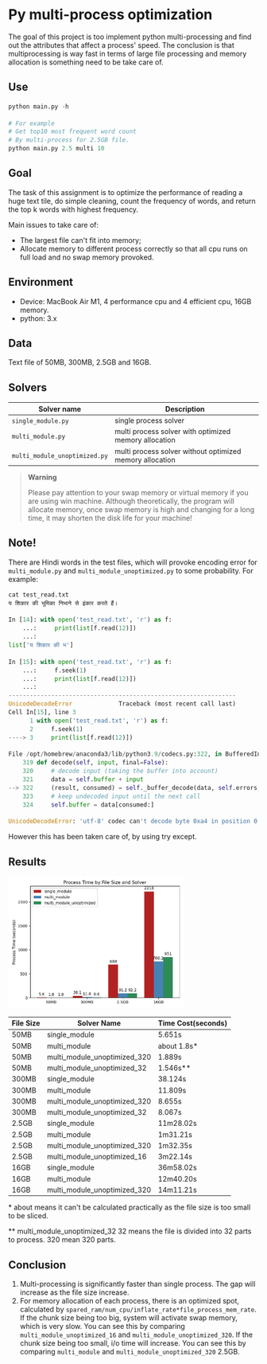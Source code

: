# Py multi-process optimization
The goal of this project is too implement python multi-processing and find out
the attributes that affect a process' speed. The conclusion is that multiprocessing is way fast
in terms of large file processing and memory allocation is something need to be take care of.
## Use
```python
python main.py -h

# For example
# Get top10 most frequent word count
# By multi-process for 2.5GB file.
python main.py 2.5 multi 10

```

## Goal
The task of this assignment is to optimize the performance of reading a huge text tile, do simple cleaning, count the frequency of words, and return the top k words with highest frequency.

Main issues to take care of:

* The largest file can't fit into memory;
* Allocate memory to different process correctly so that all cpu runs on full load and no swap memory provoked.

## Environment
* Device: MacBook Air M1, 4 performance cpu and 4 efficient cpu, 16GB memory.
* python: 3.x

## Data
Text file of 50MB, 300MB, 2.5GB and 16GB.

## Solvers
|Solver name|Description|
|-----------|-----------|
|`single_module.py`    |single process solver|
|`multi_module.py`     |multi process solver with optimized memory allocation|
|`multi_module_unoptimized.py`|multi process solver without optimized memory allocation|

> **Warning**
>
>Please pay attention to your swap memory or virtual memory if you are using win machine. Although theoretically,
>the program will allocate memory, once swap memory is high and changing for a long time, it may shorten the disk life for your machine!


## Note!
There are Hindi words in the test files, which will provoke encoding error for `multi_module.py` and `multi_module_unoptimized.py` to some probability.
For example:

```python
cat test_read.txt
य शिकार की भूमिका निभाने से इंकार करते हैं।

In [14]: with open('test_read.txt', 'r') as f:
    ...:     print(list[f.read(12)])
    ...:
list['य शिकार की भ']

In [15]: with open('test_read.txt', 'r') as f:
    ...:     f.seek(1)
    ...:     print(list[f.read(12)])
    ...:
----------------------------------------------------------------
UnicodeDecodeError             Traceback (most recent call last)
Cell In[15], line 3
      1 with open('test_read.txt', 'r') as f:
      2     f.seek(1)
----> 3     print(list[f.read(12)])

File /opt/homebrew/anaconda3/lib/python3.9/codecs.py:322, in BufferedIncrementalDecoder.decode(self, input, final)
    319 def decode(self, input, final=False):
    320     # decode input (taking the buffer into account)
    321     data = self.buffer + input
--> 322     (result, consumed) = self._buffer_decode(data, self.errors, final)
    323     # keep undecoded input until the next call
    324     self.buffer = data[consumed:]

UnicodeDecodeError: 'utf-8' codec can't decode byte 0xa4 in position 0: invalid start byte

```
However this has been taken care of, by using try except.

## Results

<img src="Process Time by File Size and Solver.png" width="70%">

|File Size|Solver Name|Time Cost(seconds)
|---------|-----------|-----------|
|50MB|single_module    |5.651s|
|50MB|multi_module     |about 1.8s*|
|50MB|multi_module_unoptimized_320|1.889s|
|50MB|multi_module_unoptimized_32|1.546s**|
|300MB|single_module    |38.124s|
|300MB|multi_module     |11.809s|
|300MB|multi_module_unoptimized_320|8.655s|
|300MB|multi_module_unoptimized_32|8.067s|
|2.5GB|single_module    |11m28.02s|
|2.5GB|multi_module     |1m31.21s|
|2.5GB|multi_module_unoptimized_320|1m32.35s|
|2.5GB|multi_module_unoptimized_16|3m22.14s|
|16GB|single_module    |36m58.02s|
|16GB|multi_module     |12m40.20s|
|16GB|multi_module_unoptimized_320|14m11.21s|

\* about means it can't be calculated practically as the file size is too small to be sliced.

** multi_module_unoptimized_32 32 means the file is divided into 32 parts to process. 320 mean 320 parts.

## Conclusion

1. Multi-processing is significantly faster than single process. The gap will increase as the file size increase.
2. For memory allocation of each process, there is an optimized spot, calculated by `spared_ram/num_cpu/inflate_rate*file_process_mem_rate`.
If the chunk size being too big, system will activate swap memory, which is very slow. You can see this by comparing `multi_module_unoptimized_16` and `multi_module_unoptimized_320`.
If the chunk size being too small, i/o time will increase. You can see this by comparing `multi_module` and `multi_module_unoptimized_320` 2.5GB.


